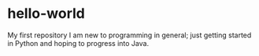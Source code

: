 # hello-world
My first repository
I am new to programming in general; just getting started in Python and hoping to progress into Java.
